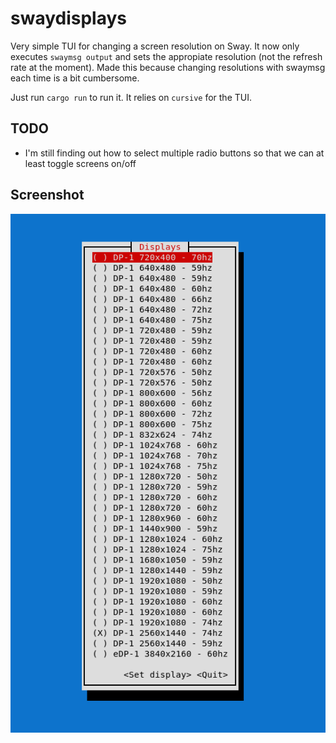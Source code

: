 # swaydisplays

Very simple TUI for changing a screen resolution on Sway. It now only executes `swaymsg output` and sets the appropiate resolution
(not the refresh rate at the moment). Made this because changing resolutions with swaymsg each time is a bit cumbersome.

Just run `cargo run` to run it. It relies on `cursive` for the TUI.

## TODO

- I'm still finding out how to select multiple radio buttons so that we can at least toggle screens on/off

## Screenshot

![Screenshot](screenshot.png)
